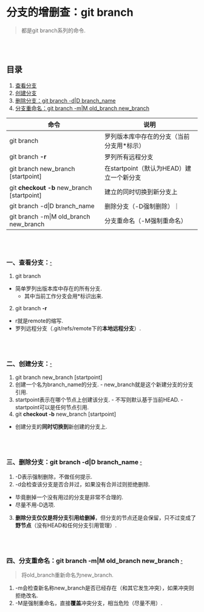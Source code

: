 # 分支的增删查：git branch
> 都是git branch系列的命令.

<br><br>

## 目录
1. [查看分支](#一查看分支)
2. [创建分支](#二创建分支)
3. [删除分支：git branch -d|D branch_name](#三删除分支git-branch--dd-branch_name--)
4. [分支重命名：git branch -m|M old_branch new_branch](#四分支重命名git-branch--mm-old_branch-new_branch--)

| 命令 | 说明 |
| --- | --- |
| git branch | 罗列版本库中存在的分支（当前分支用*标示） |
| git branch **-r** | 罗列所有远程分支 |
| git branch new_branch [startpoint] | 在startpoint（默认为HEAD）建立一个新分支 |
| git **checkout -b** new_branch [startpoint] | 建立的同时切换到新分支上 |
| git branch -d\|D branch_name | 删除分支（-D强制删除）｜
| git branch -m\|M old_branch new_branch | 分支重命名（-M强制重命名）|

<br><br>

### 一、查看分支：[·](#目录)

1. git branch
  - 简单罗列出版本库中存在的所有分支.
    - 其中当前工作分支会用\*标识出来.
2. git branch **-r**
  - r就是remote的缩写.
  - 罗列远程分支（.git/refs/remote下的**本地远程分支**）.

<br><br>

### 二、创建分支：[·](#目录)

1. git branch new_branch [startpoint]
  1. 创建一个名为branch_name的分支.
    - new_branch就是这个新建分支的分支引用.
  2. startpoint表示在哪个节点上创建该分支.
    - 不写则默认基于当前HEAD.
    - startpoint可以是任何节点引用.
2. git **checkout -b** new_branch [startpoint]
  - 创建分支的**同时切换到**新创建的分支上.

<br><br>

### 三、删除分支：git branch -d|D branch_name  [·](#目录)

1. -D表示强制删除，不做任何提示.
2. -d会检查该分支是否合并过，如果没有合并过则拒绝删除.
  - 毕竟删掉一个没有用过的分支是非常不合理的.
  - 尽量不用-D选项.
3. **删除分支仅仅是将分支引用给删掉**，但分支的节点还是会保留，只不过变成了**野节点**（没有HEAD和任何分支引用管理）.

<br><br>

### 四、分支重命名：git branch -m|M old_branch new_branch  [·](#目录)
> 将old_branch重新命名为new_branch.

1. -m会检查新名称new_branch是否已经存在（和其它发生冲突），如果冲突则拒绝改名.
2. -M是强制重命名，直接**覆盖**冲突分支，相当危险（尽量不用）.
